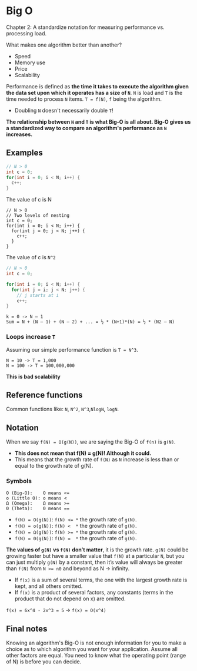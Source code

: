 # Big O
Chapter 2: A standardize notation for measuring performance vs. processing load.

What makes one algorithm better than another?

* Speed
* Memory use
* Price
* Scalability

Performance is defined as **the time it takes to execute the algorithm given the data set upon which it operates has a size of `N`**. `N` is load and `T` is the time needed to process `N` items. `T = f(N)`, `f` being the algorithm.

* Doubling `N` doesn't necessarily double `T`!

**The relationship between `N` and `T` is what Big-O is all about. Big-O gives us a standardized way to compare an algorithm's performance as `N` increases.**

## Examples
```c++
// N > 0
int c = 0;
for(int i = 0; i < N; i++) {
  c++;
}
```

The value of c is N

```
// N > 0
// Two levels of nesting
int c = 0;
for(int i = 0; i < N; i++) {
  for(int j = 0; j < N; j++) {
    c++;
  }
}
```

The value of c is `N^2`

```c++
// N > 0
int c = 0;

for(int i = 0; i < N; i++) {
  for(int j = i; j < N; j++) {
    // j starts at i
    c++;
}
```

```
k = 0 -> N – 1
Sum = N + (N – 1) + (N – 2) + ... = ½ * (N+1)*(N) = ½ * (N2 – N)
```

### Loops increase `T`
Assuming our simple performance function is `T = N^3`.

```
N = 10 -> T = 1,000
N = 100 -> T = 100,000,000
```

**This is bad scalability**

## Reference functions
Common functions like: `N`, `N^2`, `N^3`,`NlogN`, `logN`.

## Notation
When we say `f(N) = O(g(N))`, we are saying the Big-O of `f(n)` is `g(N)`.

* **This does not mean that f(N) = g(N)! Although it could.**
* This means that the growth rate of `f(N)` as `N` increase is less than or equal to the growth rate of g(N).

### Symbols
```
O (Big-O):    O means <=
o (Little O): o means <
Ω (Omega):    Ω means >=
Θ (Theta):    Θ means ==
```

* `f(N) = O(g(N))`: `f(N) <= *` the growth rate of `g(N)`.
* `f(N) = o(g(N))`: `f(N) <  *` the growth rate of `g(N)`.
* `f(N) = Ω(g(N))`: `f(N) >= *` the growth rate of `g(N)`.
* `f(N) = Θ(g(N))`: `f(N) =  *` the growth rate of `g(N)`.

**The values of `g(N)` vs `f(N)` don’t matter**, it is the growth rate. `g(N)` could be growing faster but have a smaller value that `f(N)` at a particular `N`, but you can just multiply `g(N)` by a constant, then it’s value will always be greater than `f(N)` from `N >= n0` and beyond as N -> infinity.

* If `f(x)` is a sum of several terms, the one with the largest growth rate is kept, and all others omitted.
* If `f(x)` is a product of several factors, any constants (terms in the product that do not depend on x) are omitted.

`f(x) = 6x^4 - 2x^3 = 5` -> `f(x) = O(x^4)`

## Final notes
Knowing an algorithm's Big-O is not enough information for you to make a choice as to which algorithm you want for your application. Assume all other factors are equal.
You need to know what the operating point (range of N) is before you can decide.
